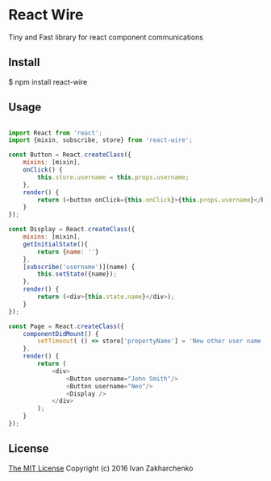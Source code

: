 React Wire
==================
Tiny and Fast library for react component communications

## Install
 $ npm install react-wire

## Usage

```javascript

import React from 'react';
import {mixin, subscribe, store} from 'react-wire';

const Button = React.createClass({
    mixins: [mixin],
    onClick() {
        this.store.username = this.props.username;
    },
    render() {
        return (<button onClick={this.onClick}>{this.props.username}</button>);
    }
});

const Display = React.createClass({
    mixins: [mixin],
    getInitialState(){
        return {name: ''}
    },
    [subscribe('username')](name) {
        this.setState({name});
    },
    render() {
        return (<div>{this.state.name}</div>);
    }
});

const Page = React.createClass({
    componentDidMount() {
        setTimeout( () => store['propertyName'] = 'New other user name', 3000 );
    },
    render() {
        return (
            <div>
                <Button username="John Smith"/>
                <Button username="Neo"/>
                <Display />
            </div>
        );
    }
});
```

## License
[The MIT License](http://opensource.org/licenses/MIT)
Copyright (c) 2016 Ivan Zakharchenko